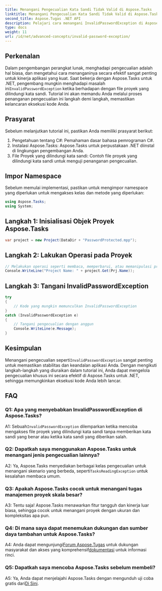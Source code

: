 ```yaml
---
title: Menangani Pengecualian Kata Sandi Tidak Valid di Aspose.Tasks
linktitle: Menangani Pengecualian Kata Sandi Tidak Valid di Aspose.Tasks
second_title: Aspose.Tugas .NET API
description: Pelajari cara menangani InvalidPasswordException di Aspose.Tasks untuk .NET secara efisien. Pastikan kelancaran eksekusi kode Anda dengan panduan langkah demi langkah ini.
type: docs
weight: 11
url: /id/net/advanced-concepts/invalid-password-exception/
---
```

## Perkenalan

 Dalam pengembangan perangkat lunak, menghadapi pengecualian adalah hal biasa, dan mengetahui cara menanganinya secara efektif sangat penting untuk kinerja aplikasi yang kuat. Saat bekerja dengan Aspose.Tasks untuk .NET, pengembang mungkin menghadapi masalah ini`InvalidPasswordException` ketika berhadapan dengan file proyek yang dilindungi kata sandi. Tutorial ini akan memandu Anda melalui proses penanganan pengecualian ini langkah demi langkah, memastikan kelancaran eksekusi kode Anda.

## Prasyarat

Sebelum melanjutkan tutorial ini, pastikan Anda memiliki prasyarat berikut:

1. Pengetahuan tentang C#: Pemahaman dasar bahasa pemrograman C#.
2. Instalasi Aspose.Tasks: Aspose.Tasks untuk perpustakaan .NET diinstal di lingkungan pengembangan Anda.
3. File Proyek yang dilindungi kata sandi: Contoh file proyek yang dilindungi kata sandi untuk menguji penanganan pengecualian.

## Impor Namespace

Sebelum memulai implementasi, pastikan untuk mengimpor namespace yang diperlukan untuk mengakses kelas dan metode yang diperlukan:

```csharp
using Aspose.Tasks;
using System;

```

## Langkah 1: Inisialisasi Objek Proyek Aspose.Tasks

```csharp
var project = new Project(DataDir + "PasswordProtected.mpp");
```

## Langkah 2: Lakukan Operasi pada Proyek

```csharp
// Melakukan operasi seperti membaca, memperbarui, atau memanipulasi proyek.
Console.WriteLine("Project Name: " + project.Get(Prj.Name));
```

## Langkah 3: Tangani InvalidPasswordException

```csharp
try
{
    // Kode yang mungkin memunculkan InvalidPasswordException
}
catch (InvalidPasswordException e)
{
    // Tangani pengecualian dengan anggun
    Console.WriteLine(e.Message);
}
```

## Kesimpulan

 Menangani pengecualian seperti`InvalidPasswordException` sangat penting untuk memastikan stabilitas dan keandalan aplikasi Anda. Dengan mengikuti langkah-langkah yang diuraikan dalam tutorial ini, Anda dapat mengelola pengecualian khusus ini secara efektif di Aspose.Tasks untuk .NET, sehingga memungkinkan eksekusi kode Anda lebih lancar.

## FAQ

### Q1: Apa yang menyebabkan InvalidPasswordException di Aspose.Tasks?

 A1: Sebuah`InvalidPasswordException` dilemparkan ketika mencoba mengakses file proyek yang dilindungi kata sandi tanpa memberikan kata sandi yang benar atau ketika kata sandi yang diberikan salah.

### Q2: Dapatkah saya menggunakan Aspose.Tasks untuk menangani jenis pengecualian lainnya?

 A2: Ya, Aspose.Tasks menyediakan berbagai kelas pengecualian untuk menangani skenario yang berbeda, seperti`TasksReadingException` untuk kesalahan membaca umum.

### Q3: Apakah Aspose.Tasks cocok untuk menangani tugas manajemen proyek skala besar?

A3: Tentu saja! Aspose.Tasks menawarkan fitur tangguh dan kinerja luar biasa, sehingga cocok untuk menangani proyek dengan ukuran dan kompleksitas apa pun.

### Q4: Di mana saya dapat menemukan dukungan dan sumber daya tambahan untuk Aspose.Tasks?

 A4: Anda dapat mengunjungi[Forum Aspose.Tugas](https://forum.aspose.com/c/tasks/15) untuk dukungan masyarakat dan akses yang komprehensif[dokumentasi](https://reference.aspose.com/tasks/net/) untuk informasi rinci.

### Q5: Dapatkah saya mencoba Aspose.Tasks sebelum membeli?

 A5: Ya, Anda dapat menjelajahi Aspose.Tasks dengan mengunduh uji coba gratis dari[Di Sini](https://releases.aspose.com/).